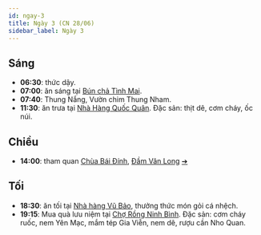 ```yaml
---
id: ngay-3
title: Ngày 3 (CN 28/06)
sidebar_label: Ngày 3
---
```


## Sáng

- **06:30**: thức dậy.
- **07:00**: ăn sáng tại [Bún chả Tình Mai](https://goo.gl/maps/pNARbvV7er5JtTJ18).
- **07:40**: Thung Nắng, Vườn chim Thung Nham.
- **11:30**: ăn trưa tại [Nhà Hàng Quốc Quân](https://g.page/nhahangquocquan?share). Đặc sản: thịt dê, cơm cháy, ốc núi.


## Chiều

- **14:00**: tham quan [Chùa Bái Đính](https://goo.gl/maps/DURrcRjofNz7kqMx8), [Đầm Vân Long](https://goo.gl/maps/dXGWPwMGCCST8tVLA) [&#10132;](https://www.vntrip.vn/cam-nang/dam-van-long-34809)


## Tối

- **18:30**: ăn tối tại [Nhà hàng Vũ Bảo](https://goo.gl/maps/aheMLnLZLETxreHTA), thưởng thức món gỏi cá nhệch.
- **19:15**: Mua quà lưu niệm tại [Chợ Rồng Ninh Bình](https://goo.gl/maps/ajRNKPVFoguvnYLH7). Đặc sản: cơm cháy ruốc, nem Yên Mạc, mắm tép Gia Viễn, nem dê, rượu cần Nho Quan.